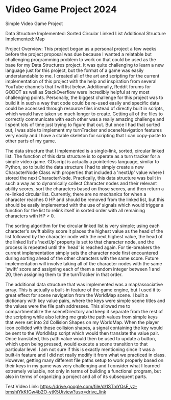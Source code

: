 # Video Game Project 2024
 Simple Video Game Project

Data Structure Implemented: Sorted Circular Linked List
Additional Structure Implemented: Map

Project Overview: This project began as a personal project a few weeks before the project proposal was due because I wanted a relatable but challenging programming problem to work on that could be used as the base for my Data Structures project. It was quite challenging to learn a new language just for this project, but the format of a game was easily understandable to me. I created all of the art and scripting for the current implementation of this project with the help and inspiration from several YouTube channels that I will list below. Additionally, Reddit forums for GODOT as well as StackOverflow were incredibly helpful at my most challenging points. Personally, the biggest challenge for this project was to build it in such a way that code could be re-used easily and specific data could be accessed through resource files instead of directly built in scripts, which would have taken so much longer to create. Getting all of the files to correctly communicate with each other was a really amazing challenge and I spent lots of time just trying to figure that out. But once I had that sorted out, I was able to implement my turnTracker and sceneNavigation features very easily and I have a stable skeleton for scripting that I can copy-paste to other parts of my game.

The data structure that I implemented is a single-link, sorted, circular linked list. The function of this data structure is to operate as a turn tracker for a simple video game. GDscript is actually a pointerless language, similar to Python, so to build the data structure I had to simply create a new CharacterNode Class with properties that included a 'nextUp' value where I stored the next CharacterNode. Practically, this data structure was built in such a way as to dynamically collect Character nodes and their relevant ability scores, sort the characters based on those scores, and then return a re-linked circular list. Currently, there are no mechanics for when a character reaches 0 HP and should be removed from the linked list, but this should be easily implemented with the use of signals which would trigger a function for the list to relink itself in sorted order with all remaining characters with HP > 0.

The sorting algorithm for the circular linked list is very simple; using each character's swift ability score it places the highest value as the head of the list followed by the character node with the next highest value, the head of the linked list's 'nextUp' property is set to that character node, and the process is repeated until the 'head' is reached again. For tie-breakers the current implementation simply sets the character node first encountered during sorting ahead of the other characters with the same score. Future implementation will involve taking all of the character nodes with the same 'swift' score and assigning each of them a random integer between 1 and 20, then assigning them to the turnTracker in that order.

The additional data structure that was implemented was a map/associative array. This is actually a built-in feature of the game engine, but I used it to great effect for scene navigation from the WorldMap scene. I built a dictionary with key value pairs, where the keys were simple scene titles and the values were the file path addresses. This allowed me to compartmentalize the sceneDirectory and keep it separate from the rest of the scripting while also letting me grab the path values from simple keys that were set into 2d Collision Shapes on my WorldMap. When the player icon collided with these collision shapes, a signal containing the key would be sent to the WorldMap script which would then translate the value pair. Once translated, this path value would then be used to update a button, which upon being pressed, would execute a scene transition to that particular level. I am not sure if this is exactly mentioning since it was a built-in feature and I did not really modify it from what we practiced in class. However, getting many different file paths setup to work properly based on their keys in my game was very challenging and I consider what I learned extremely valuable, not only in terms of building a functional program, but also in terms of organizing a project and all of its subsequent parts.


Test Video Link: https://drive.google.com/file/d/1STmYOsE_yz-bmshiYkKfGw4b2O-ytK5U/view?usp=drive_link
